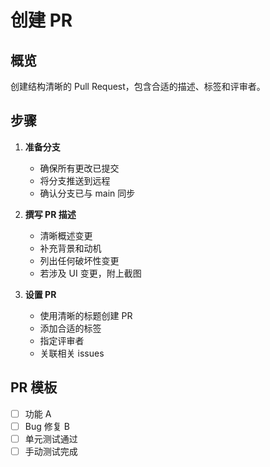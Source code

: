 # 创建 PR

## 概览
创建结构清晰的 Pull Request，包含合适的描述、标签和评审者。

## 步骤
1. **准备分支**
   - 确保所有更改已提交
   - 将分支推送到远程
   - 确认分支已与 main 同步

2. **撰写 PR 描述**
   - 清晰概述变更
   - 补充背景和动机
   - 列出任何破坏性变更
   - 若涉及 UI 变更，附上截图

3. **设置 PR**
   - 使用清晰的标题创建 PR
   - 添加合适的标签
   - 指定评审者
   - 关联相关 issues

## PR 模板
- [ ] 功能 A
- [ ] Bug 修复 B
- [ ] 单元测试通过
- [ ] 手动测试完成